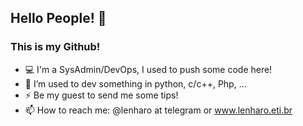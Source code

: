 ## Hello People!  👋
### This is my Github!

- 💻 I'm a SysAdmin/DevOps, I used to push some code here!
- 🔭 I’m used to dev something in python, c/c++, Php, ...
- ⚡ Be my guest to send me some tips!
- 📫 How to reach me: @lenharo at telegram or www.lenharo.eti.br 

